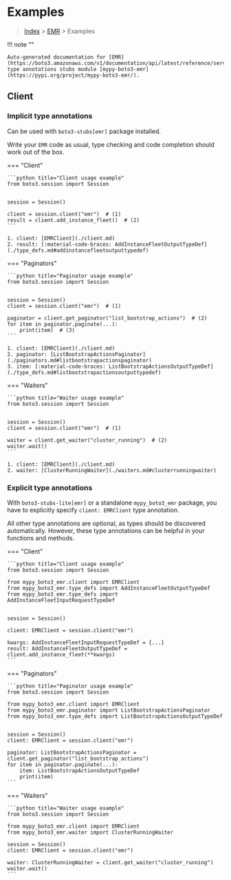 # Examples

> [Index](../README.md) > [EMR](./README.md) > Examples

!!! note ""

    Auto-generated documentation for [EMR](https://boto3.amazonaws.com/v1/documentation/api/latest/reference/services/emr.html#EMR)
    type annotations stubs module [mypy-boto3-emr](https://pypi.org/project/mypy-boto3-emr/).

## Client

### Implicit type annotations

Can be used with `boto3-stubs[emr]` package installed.

Write your `EMR` code as usual,
type checking and code completion should work out of the box.


=== "Client"

    ```python title="Client usage example"
    from boto3.session import Session


    session = Session()

    client = session.client("emr")  # (1)
    result = client.add_instance_fleet()  # (2)
    ```

    1. client: [EMRClient](./client.md)
    2. result: [:material-code-braces: AddInstanceFleetOutputTypeDef](./type_defs.md#addinstancefleetoutputtypedef) 



=== "Paginators"

    ```python title="Paginator usage example"
    from boto3.session import Session


    session = Session()
    client = session.client("emr")  # (1)

    paginator = client.get_paginator("list_bootstrap_actions")  # (2)
    for item in paginator.paginate(...):
        print(item)  # (3)
    ```

    1. client: [EMRClient](./client.md)
    2. paginator: [ListBootstrapActionsPaginator](./paginators.md#listbootstrapactionspaginator)
    3. item: [:material-code-braces: ListBootstrapActionsOutputTypeDef](./type_defs.md#listbootstrapactionsoutputtypedef) 



=== "Waiters"

    ```python title="Waiter usage example"
    from boto3.session import Session


    session = Session()
    client = session.client("emr")  # (1)

    waiter = client.get_waiter("cluster_running")  # (2)
    waiter.wait()
    ```

    1. client: [EMRClient](./client.md)
    2. waiter: [ClusterRunningWaiter](./waiters.md#clusterrunningwaiter)


### Explicit type annotations

With `boto3-stubs-lite[emr]`
or a standalone `mypy_boto3_emr` package, you have to explicitly specify `client: EMRClient` type annotation.

All other type annotations are optional, as types should be discovered automatically.
However, these type annotations can be helpful in your functions and methods.


=== "Client"

    ```python title="Client usage example"
    from boto3.session import Session

    from mypy_boto3_emr.client import EMRClient
    from mypy_boto3_emr.type_defs import AddInstanceFleetOutputTypeDef
    from mypy_boto3_emr.type_defs import AddInstanceFleetInputRequestTypeDef


    session = Session()

    client: EMRClient = session.client("emr")

    kwargs: AddInstanceFleetInputRequestTypeDef = {...}
    result: AddInstanceFleetOutputTypeDef = client.add_instance_fleet(**kwargs)
    ```



=== "Paginators"

    ```python title="Paginator usage example"
    from boto3.session import Session

    from mypy_boto3_emr.client import EMRClient
    from mypy_boto3_emr.paginator import ListBootstrapActionsPaginator
    from mypy_boto3_emr.type_defs import ListBootstrapActionsOutputTypeDef


    session = Session()
    client: EMRClient = session.client("emr")

    paginator: ListBootstrapActionsPaginator = client.get_paginator("list_bootstrap_actions")
    for item in paginator.paginate(...):
        item: ListBootstrapActionsOutputTypeDef
        print(item)
    ```



=== "Waiters"

    ```python title="Waiter usage example"
    from boto3.session import Session

    from mypy_boto3_emr.client import EMRClient
    from mypy_boto3_emr.waiter import ClusterRunningWaiter

    session = Session()
    client: EMRClient = session.client("emr")

    waiter: ClusterRunningWaiter = client.get_waiter("cluster_running")
    waiter.wait()
    ```


